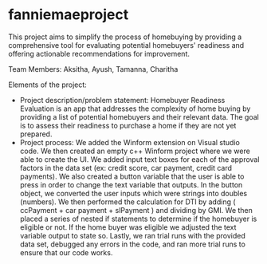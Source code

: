 # fanniemaeproject
This project aims to simplify the process of homebuying by providing a comprehensive tool for evaluating potential homebuyers' readiness and offering actionable recommendations for improvement.

Team Members: Aksitha, Ayush, Tamanna, Charitha

Elements of the project:
- Project description/problem statement: Homebuyer Readiness Evaluation is an app that addresses the complexity of home buying by providing a list of potential homebuyers and their relevant data. The goal is to assess their readiness to purchase a home if they are not yet prepared.
- Project process: We added the Winform extension on Visual studio code. We then created an empty c++ Winform project where we were able to create the UI. We added input text boxes for each of the approval factors in the data set (ex: credit score, car payment, credit card payments). We also created a button variable that the user is able to press in order to change the text variable that outputs. In the button object, we converted the user inputs which were strings into doubles (numbers). We then performed the calculation for DTI by adding ( ccPayment + car payment + slPayment ) and dividing by GMI. We then placed a series of nested if statements to determine if the homebuyer is eligible or not. If the home buyer was eligible we adjusted the text variable output to state so. Lastly, we ran trial runs with the provided data set, debugged any errors in the code, and ran more trial runs to ensure that our code works. 

